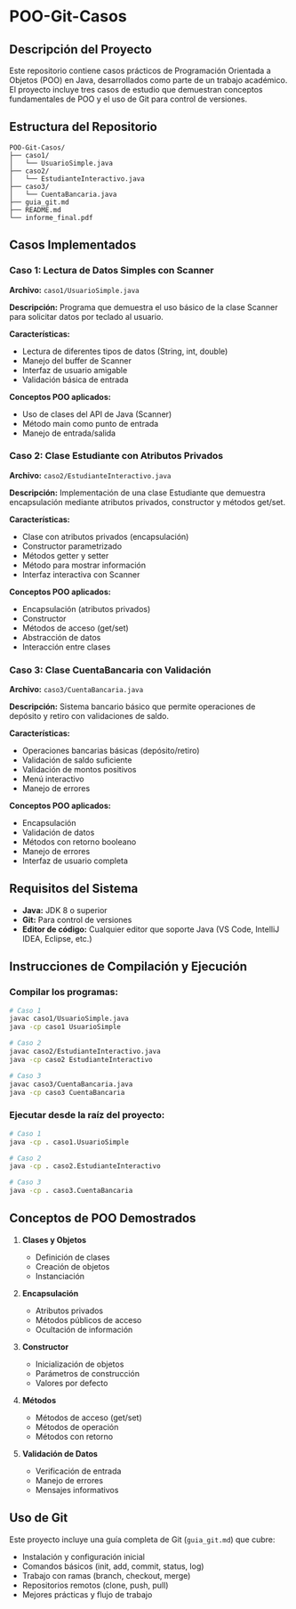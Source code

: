# POO-Git-Casos

## Descripción del Proyecto

Este repositorio contiene casos prácticos de Programación Orientada a Objetos (POO) en Java, desarrollados como parte de un trabajo académico. El proyecto incluye tres casos de estudio que demuestran conceptos fundamentales de POO y el uso de Git para control de versiones.

## Estructura del Repositorio

```
POO-Git-Casos/
├── caso1/
│   └── UsuarioSimple.java
├── caso2/
│   └── EstudianteInteractivo.java
├── caso3/
│   └── CuentaBancaria.java
├── guia_git.md
├── README.md
└── informe_final.pdf
```

## Casos Implementados

### Caso 1: Lectura de Datos Simples con Scanner
**Archivo:** `caso1/UsuarioSimple.java`

**Descripción:** Programa que demuestra el uso básico de la clase Scanner para solicitar datos por teclado al usuario.

**Características:**
- Lectura de diferentes tipos de datos (String, int, double)
- Manejo del buffer de Scanner
- Interfaz de usuario amigable
- Validación básica de entrada

**Conceptos POO aplicados:**
- Uso de clases del API de Java (Scanner)
- Método main como punto de entrada
- Manejo de entrada/salida

### Caso 2: Clase Estudiante con Atributos Privados
**Archivo:** `caso2/EstudianteInteractivo.java`

**Descripción:** Implementación de una clase Estudiante que demuestra encapsulación mediante atributos privados, constructor y métodos get/set.

**Características:**
- Clase con atributos privados (encapsulación)
- Constructor parametrizado
- Métodos getter y setter
- Método para mostrar información
- Interfaz interactiva con Scanner

**Conceptos POO aplicados:**
- Encapsulación (atributos privados)
- Constructor
- Métodos de acceso (get/set)
- Abstracción de datos
- Interacción entre clases

### Caso 3: Clase CuentaBancaria con Validación
**Archivo:** `caso3/CuentaBancaria.java`

**Descripción:** Sistema bancario básico que permite operaciones de depósito y retiro con validaciones de saldo.

**Características:**
- Operaciones bancarias básicas (depósito/retiro)
- Validación de saldo suficiente
- Validación de montos positivos
- Menú interactivo
- Manejo de errores

**Conceptos POO aplicados:**
- Encapsulación
- Validación de datos
- Métodos con retorno booleano
- Manejo de errores
- Interfaz de usuario completa

## Requisitos del Sistema

- **Java:** JDK 8 o superior
- **Git:** Para control de versiones
- **Editor de código:** Cualquier editor que soporte Java (VS Code, IntelliJ IDEA, Eclipse, etc.)

## Instrucciones de Compilación y Ejecución

### Compilar los programas:
```bash
# Caso 1
javac caso1/UsuarioSimple.java
java -cp caso1 UsuarioSimple

# Caso 2
javac caso2/EstudianteInteractivo.java
java -cp caso2 EstudianteInteractivo

# Caso 3
javac caso3/CuentaBancaria.java
java -cp caso3 CuentaBancaria
```

### Ejecutar desde la raíz del proyecto:
```bash
# Caso 1
java -cp . caso1.UsuarioSimple

# Caso 2
java -cp . caso2.EstudianteInteractivo

# Caso 3
java -cp . caso3.CuentaBancaria
```

## Conceptos de POO Demostrados

1. **Clases y Objetos**
   - Definición de clases
   - Creación de objetos
   - Instanciación

2. **Encapsulación**
   - Atributos privados
   - Métodos públicos de acceso
   - Ocultación de información

3. **Constructor**
   - Inicialización de objetos
   - Parámetros de construcción
   - Valores por defecto

4. **Métodos**
   - Métodos de acceso (get/set)
   - Métodos de operación
   - Métodos con retorno

5. **Validación de Datos**
   - Verificación de entrada
   - Manejo de errores
   - Mensajes informativos

## Uso de Git

Este proyecto incluye una guía completa de Git (`guia_git.md`) que cubre:

- Instalación y configuración inicial
- Comandos básicos (init, add, commit, status, log)
- Trabajo con ramas (branch, checkout, merge)
- Repositorios remotos (clone, push, pull)
- Mejores prácticas y flujo de trabajo
